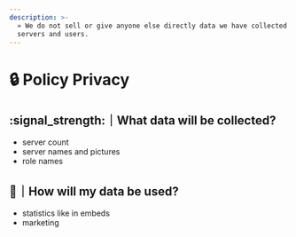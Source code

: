 ```yaml
---
description: >-
  » We do not sell or give anyone else directly data we have collected from
  servers and users.
---
```


# 🔒 Policy Privacy

## :signal\_strength:｜What data will be collected?

* server count
* server names and pictures
* role names

## :wrench:｜How will my data be used?

* statistics like in embeds
* marketing

